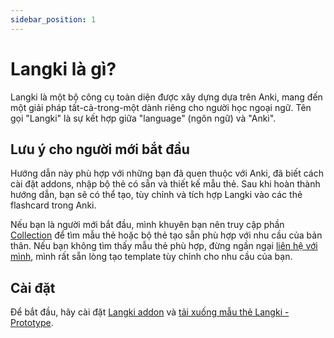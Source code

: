 ```yaml
---
sidebar_position: 1
---
```


# Langki là gì?

Langki là một bộ công cụ toàn diện được xây dựng dựa trên Anki, mang đến một giải pháp tất-cả-trong-một dành riêng cho người học ngoại ngữ. Tên gọi "Langki" là sự kết hợp giữa "language" (ngôn ngữ) và "Anki".

## Lưu ý cho người mới bắt đầu

Hướng dẫn này phù hợp với những bạn đã quen thuộc với Anki, đã biết cách cài đặt addons, nhập bộ thẻ có sẵn và thiết kế mẫu thẻ. Sau khi hoàn thành hướng dẫn, bạn sẽ có thể tạo, tùy chỉnh và tích hợp Langki vào các thẻ flashcard trong Anki.

Nếu bạn là người mới bắt đầu, mình khuyên bạn nên truy cập phần [Collection](https://langki.net/vi/collection) để tìm mẫu thẻ hoặc bộ thẻ tạo sẵn phù hợp với nhu cầu của bản thân. Nếu bạn không tìm thấy mẫu thẻ phù hợp, đừng ngần ngại [liên hệ với mình](https://langki.net/contact), mình rất sẵn lòng tạo template tùy chỉnh cho nhu cầu của bạn.

## Cài đặt

Để bắt đầu, hãy cài đặt [Langki addon](https://ankiweb.net/shared/info/1400986563) và [tải xuống mẫu thẻ Langki - Prototype](https://ankiweb.net/shared/info/1038537663).

